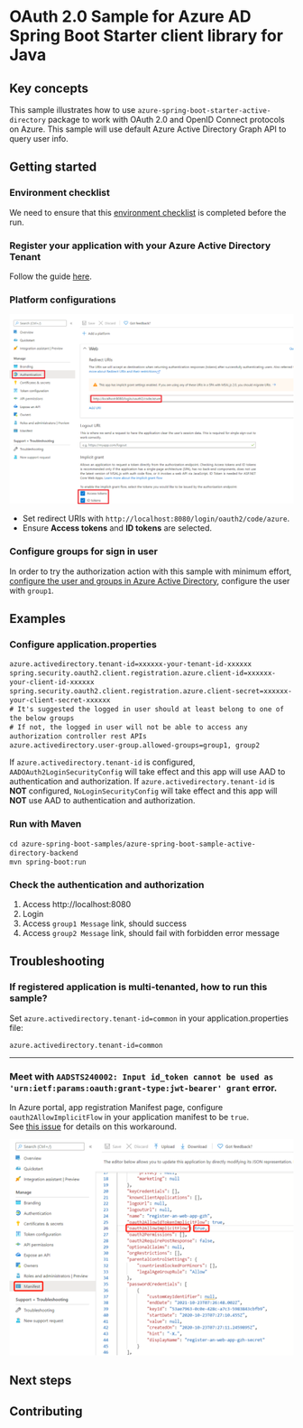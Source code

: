 # OAuth 2.0 Sample for Azure AD Spring Boot Starter client library for Java

## Key concepts
This sample illustrates how to use `azure-spring-boot-starter-active-directory` package to work with OAuth 2.0 and OpenID Connect protocols on Azure. This sample will use default Azure Active Directory Graph API to query user info.

## Getting started

### Environment checklist
We need to ensure that this [environment checklist][ready-to-run-checklist] is completed before the run.

### Register your application with your Azure Active Directory Tenant

Follow the guide [here](https://docs.microsoft.com/azure/active-directory/develop/active-directory-protocols-oauth-code#register-your-application-with-your-ad-tenant).

### Platform configurations

![Platform configurations](docs/image-platform-configurations.png "Platform configurations")

- Set redirect URIs with `http://localhost:8080/login/oauth2/code/azure`.
- Ensure **Access tokens** and **ID tokens** are selected.

### Configure groups for sign in user

In order to try the authorization action with this sample with minimum effort, [configure the user and groups in Azure Active Directory](https://docs.microsoft.com/azure/active-directory/active-directory-groups-create-azure-portal), configure the user with `group1`. 

## Examples

### Configure application.properties
```properties
azure.activedirectory.tenant-id=xxxxxx-your-tenant-id-xxxxxx
spring.security.oauth2.client.registration.azure.client-id=xxxxxx-your-client-id-xxxxxx
spring.security.oauth2.client.registration.azure.client-secret=xxxxxx-your-client-secret-xxxxxx
# It's suggested the logged in user should at least belong to one of the below groups
# If not, the logged in user will not be able to access any authorization controller rest APIs
azure.activedirectory.user-group.allowed-groups=group1, group2
```

If `azure.activedirectory.tenant-id` is configured, `AADOAuth2LoginSecurityConfig` will take effect and this app will use AAD to authentication and authorization.
If `azure.activedirectory.tenant-id` is **NOT** configured, `NoLoginSecurityConfig` will take effect and this app will **NOT** use AAD to  authentication and authorization.


### Run with Maven
```shell
cd azure-spring-boot-samples/azure-spring-boot-sample-active-directory-backend
mvn spring-boot:run
```

### Check the authentication and authorization
	
1. Access http://localhost:8080
2. Login
3. Access `group1 Message` link, should success
4. Access `group2 Message` link, should fail with forbidden error message


## Troubleshooting

### If registered application is multi-tenanted, how to run this sample?
Set `azure.activedirectory.tenant-id=common` in your application.properties file:
```properties
azure.activedirectory.tenant-id=common
```
----
### Meet with `AADSTS240002: Input id_token cannot be used as 'urn:ietf:params:oauth:grant-type:jwt-bearer' grant` error.
In Azure portal, app registration Manifest page, configure `oauth2AllowImplicitFlow` in your application manifest to be `true`.   
See [this issue][issuecomment-387090099] for details on this workaround.

![Manifest Config](docs/image-manifest-config.png "Manifest Config")

## Next steps
## Contributing
<!-- LINKS -->

[ready-to-run-checklist]: https://github.com/Azure/azure-sdk-for-java/blob/master/sdk/spring/azure-spring-boot-samples/README.md#ready-to-run-checklist
[issuecomment-387090099]: https://github.com/MicrosoftDocs/azure-docs/issues/8121#issuecomment-387090099
